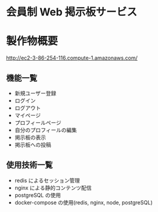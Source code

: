 # 会員制 Web 掲示板サービス

# 製作物概要
http://ec2-3-86-254-116.compute-1.amazonaws.com/

## 機能一覧

- 新規ユーザー登録
- ログイン
- ログアウト
- マイページ
- プロフィールページ
- 自分のプロフィールの編集
- 掲示板の表示
- 掲示板への投稿

## 使用技術一覧

- redis によるセッション管理
- nginx による静的コンテンツ配信
- postgreSQL の使用
- docker-compose の使用(redis, nginx, node, postgreSQL)
